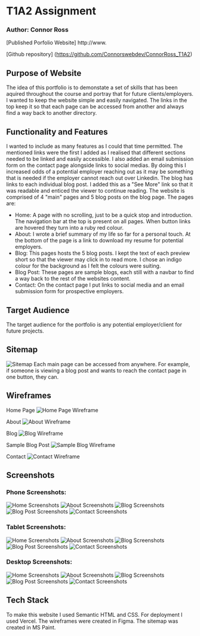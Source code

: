 # T1A2 Assignment

### Author: Connor Ross

[Published Porfolio Website] http://www.

[Github repository] (https://github.com/Connorswebdev/ConnorRoss_T1A2)


## Purpose of Website
The idea of this portfolio is to demonstate a set of skills that has been aquired throughout the course and portray that for future clients/employers. I wanted to keep the website simple and easily navigated. The links in the top keep it so that each page can be accessed from another and always find a way back to another directory.

## Functionality and Features
 I wanted to include as many features as I could that time permitted. The mentioned links were the first I added as I realised that different sections needed to be linked and easily accessible. I also added an email submission form on the contact page alongside links to social medias. By doing this I increased odds of a potential employer reaching out as it may be something that is needed if the employer cannot reach out over Linkedin. The blog has links to each individual blog post. I added this as a "See More" link so that it was readable and enticed the viewer to continue reading. The website is comprised of 4 "main" pages and 5 blog posts on the blog page. The pages are:
 * Home: A page with no scrolling, just to be a quick stop and introduction. The navigation bar at the top is present on all pages. When button links are hovered they turn into a ruby red colour.
 * About: I wrote a brief summary of my life so far for a personal touch. At the bottom of the page is a link to download my resume for potential employers.
 * Blog: This pages hosts the 5 blog posts. I kept the text of each preview short so that the viewer may click in to read more. I chose an indigo colour for the background as I felt the colours were suiting.
 * Blog Post: These pages are sample blogs, each still with a navbar to find a way back to the rest of the websites content.
 * Contact: On the contact page I put links to social media and an email submission form for prospective employers.

## Target Audience

The target audience for the portfolio is any potential employer/client for future projects.

## Sitemap
![Sitemap](./src/images/sitemap.png "Sitemap") 
Each main page can be accessed from anywhere. For example, if someone is viewing a blog post and wants to reach the contact page in one button, they can.

## Wireframes

Home Page
![Home Page Wireframe](./src/images/HomePage_wireframe.PNG "Home Page Wireframe")

About
![About Wireframe](./src/images/AboutMe_wireframe.png "About Me Wireframe")

Blog
![Blog Wireframe](./src/images/Blog_wireframe.png "Blog Wireframe")

Sample Blog Post
![Sample Blog Wireframe](./src/images/SampleBlog_wireframe.png "Sample Blog Wireframe")

Contact
![Contact Wireframe](./src/images/Contact_wireframe.png "Contact Wireframe")

## Screenshots
### Phone Screenshots:
![Home Screenshots](./src/images/Phone_screenshothome.png "Home Screenshot Mobile")
![About Screenshots](./src/images/Phone_screenshotabout.png "About Screenshots")
![Blog Screenshots](./src/images/Phone_screenshotblog.png "Blog Screenshots")
![Blog Post Screenshots](./src/images/Phone_screenshotblogpost.png "Blog Post Screenshots")
![Contact Screenshots](./src/images/Phone_screenshotcontact.png "Contact Screenshots")

### Tablet Screenshots:
![Home Screenshots](./src/images/Tablet_screenshothome.png "Home Screenshots")
![About Screenshots](./src/images/Tablet_screenshotabout.png "About Screenshots")
![Blog Screenshots](./src/images/Tablet_screenshotblog.png "Blog Screenshots")
![Blog Post Screenshots](./src/images/Tablet_screenshotblogpost.png "Blog Post Screenshots")
![Contact Screenshots](./src/images/Tablet_screenshotcontact.png "Contact Screenshots")

### Desktop Screenshots:
![Home Screenshots](./src/images/Desktop_screenshothome.png "Home Screenshots")
![About Screenshots](./src/images/Desktop_screenshotabout.png "About Screenshots")
![Blog Screenshots](./src/images/Desktop_screenshotblog.png "Blog Screenshots")
![Blog Post Screenshots](./src/images/Desktop_screenshotblogpost.png "Blog Post Screenshots")
![Contact Screenshots](./src/images/Desktop_screenshotcontact.png "Contact Screenshots")

## Tech Stack

To make this website I used Semantic HTML and CSS. For deployment I used Vercel. The wireframes were created in Figma. The sitemap was created in MS Paint.